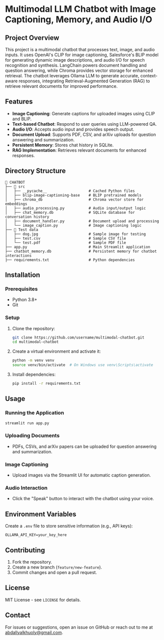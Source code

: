 # Multimodal LLM Chatbot with Image Captioning, Memory, and Audio I/O

## Project Overview
This project is a multimodal chatbot that processes text, image, and audio inputs. It uses OpenAI's CLIP for image captioning, Salesforce's BLIP model for generating dynamic image descriptions, and audio I/O for speech recognition and synthesis. LangChain powers document handling and question answering, while Chroma provides vector storage for enhanced retrieval. The chatbot leverages Ollama LLM to generate accurate, context-aware responses, integrating Retrieval-Augmented Generation (RAG) to retrieve relevant documents for improved performance.

## Features
- **Image Captioning**: Generate captions for uploaded images using CLIP and BLIP.
- **Text-based Chatbot**: Respond to user queries using LLM-powered QA.
- **Audio I/O**: Accepts audio input and provides speech output.
- **Document Upload**: Supports PDF, CSV, and arXiv uploads for question answering and summarization.
- **Persistent Memory**: Stores chat history in SQLite.
- **RAG Implementation**: Retrieves relevant documents for enhanced responses.

## Directory Structure
```
📂 CHATBOT
├── 📂 src
│   ├── __pycache__                   # Cached Python files
│   ├── blip-image-captioning-base    # BLIP pretrained models
│   ├── chroma_db                     # Chroma vector store for embeddings
│   ├── audio_processing.py           # Audio input/output logic
│   ├── chat_memory.db                # SQLite database for conversation history
│   ├── document_handler.py           # Document upload and processing
│   └── image_caption.py              # Image captioning logic
├── 📂 Test data
│   ├── dog.jpg                       # Sample image for testing
│   ├── test.csv                      # Sample CSV file
│   └── test.pdf                      # Sample PDF file
├── app.py                            # Main Streamlit application
├── chatbot_memory.db                 # Persistent memory for chatbot interactions
├── requirements.txt                  # Python dependencies
```

## Installation

### Prerequisites
- Python 3.8+
- Git

### Setup
1. Clone the repository:
   ```bash
   git clone https://github.com/username/multimodal-chatbot.git
   cd multimodal-chatbot
   ```
2. Create a virtual environment and activate it:
   ```bash
   python -m venv venv
   source venv/bin/activate  # On Windows use venv\Scripts\activate
   ```
3. Install dependencies:
   ```bash
   pip install -r requirements.txt
   ```

## Usage

### Running the Application
```bash
streamlit run app.py
```

### Uploading Documents
- PDFs, CSVs, and arXiv papers can be uploaded for question answering and summarization.

### Image Captioning
- Upload images via the Streamlit UI for automatic caption generation.

### Audio Interaction
- Click the "Speak" button to interact with the chatbot using your voice.

## Environment Variables
Create a `.env` file to store sensitive information (e.g., API keys):
```env
OLLAMA_API_KEY=your_key_here
```

## Contributing
1. Fork the repository.
2. Create a new branch (`feature/new-feature`).
3. Commit changes and open a pull request.

## License
MIT License - see `LICENSE` for details.

## Contact
For issues or suggestions, open an issue on GitHub or reach out to me at [abdallyalkhuoly@gmail.com](abdallyalkhuoly@gmail.com).


